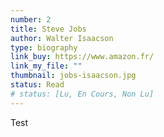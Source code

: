 ```yaml
---
number: 2
title: Steve Jobs
author: Walter Isaacson
type: biography
link_buy: https://www.amazon.fr/
link_my_file: ""
thumbnail: jobs-isaacson.jpg
status: Read
# status: [Lu, En Cours, Non Lu]
---
```


Test
